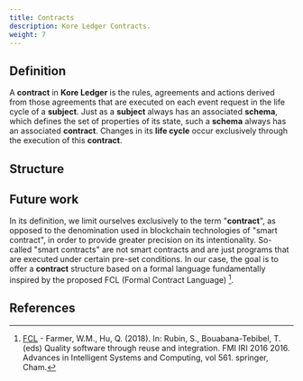 ```yaml
---
title: Contracts
description: Kore Ledger Contracts.
weight: 7
---
```


## Definition

A **contract** in **Kore Ledger** is the rules, agreements and actions derived from those agreements that are executed on each event request in the life cycle of a **subject**. Just as a **subject** always has an associated **schema**, which defines the set of properties of its state, such a **schema** always has an associated **contract**. Changes in its **life cycle** occur exclusively through the execution of this **contract**.

## Structure

## Future work

In its definition, we limit ourselves exclusively to the term "**contract**", as opposed to the denomination used in blockchain technologies of "smart contract", in order to provide greater precision on its intentionality. So-called "smart contracts" are not smart contracts and are just programs that are executed under certain pre-set conditions. In our case, the goal is to offer a **contract** structure based on a formal language fundamentally inspired by the proposed FCL (Formal Contract Language) [^1].

## References

[^1]: [FCL](https://doi.org/10.1007/978-3-319-56157-8_9) - Farmer, W.M., Hu, Q. (2018). In: Rubin, S., Bouabana-Tebibel, T. (eds) Quality software through reuse and integration. FMI IRI 2016 2016. Advances in Intelligent Systems and Computing, vol 561. springer, Cham.
